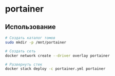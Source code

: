 # portainer

## Использование
```bash
# Создать каталог томов
sudo mkdir -p /mnt/portainer

# Создать сеть
docker network create --driver overlay portainer

# Развернуть стек
docker stack deploy -c portainer.yml portainer
```